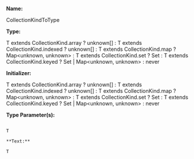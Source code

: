 **Name:**

CollectionKindToType

**Type:**

T extends CollectionKind.array ? unknown[] :
T extends CollectionKind.indexed ? unknown[] :
T extends CollectionKind.map ? Map<unknown, unknown> :
T extends CollectionKind.set ? Set<unknown> :
T extends CollectionKind.keyed ? Set<unknown> | Map<unknown, unknown> :
never

**Initializer:**

T extends CollectionKind.array ? unknown[] :
T extends CollectionKind.indexed ? unknown[] :
T extends CollectionKind.map ? Map<unknown, unknown> :
T extends CollectionKind.set ? Set<unknown> :
T extends CollectionKind.keyed ? Set<unknown> | Map<unknown, unknown> :
never

**Type Parameter(s):**

```**Name:**

T

**Text:**

T

```

